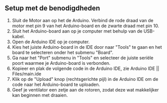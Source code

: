 ## Setup met de benodigdheden
1. Sluit de Motor aan op het de Arduino. Verbind de rode draad van de motor met pin 9 van het Arduino-board en de zwarte draad met pin 10.
2. Sluit het Arduino-board aan op je computer met behulp van de USB-kabel.
3. Open de Arduino IDE op je computer.
4. Kies het juiste Arduino-board in de IDE door naar "Tools" te gaan en het board te selecteren onder het submenu "Board".
5. Ga naar het "Port" submenu in "Tools" en selecteer de juiste seriële poort waarmee je Arduino-board is verbonden.
6. Kopieer en plak de volgende code in de Arduino IDE, zie Arduino IDE || Files/main.ide
7. Klik op de "Upload" knop (rechtsgerichte pijl) in de Arduino IDE om de code naar het Arduino-board te uploaden.
8. Geef je ventilator een zetje aan de rotoren, zodat deze wat makkelijker kan beginnen met draaien.
